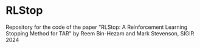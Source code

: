 # RLStop
Repository for the code of the paper "RLStop: A Reinforcement Learning Stopping Method for TAR" by Reem Bin-Hezam and Mark Stevenson, SIGIR 2024
